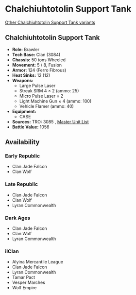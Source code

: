 # Chalchiuhtotolin Support Tank 

[Other Chalchiuhtotolin Support Tank variants](../chalchiuhtotolin_support_tank.md) 

## Chalchiuhtotolin Support Tank 

- **Role:** Brawler 
- **Tech Base:** Clan (3084) 
- **Chassis:** 50 tons Wheeled 
- **Movement:** 5 / 8, Fusion 
- **Armor:** 124 (Ferro Fibrous) 
- **Heat Sinks:** 12 (12) 
- **Weapons:** 
  - Large Pulse Laser 
  - Streak SRM 4 × 2 (ammo: 25) 
  - Micro Pulse Laser × 2 
  - Light Machine Gun × 4 (ammo: 100) 
  - Vehicle Flamer (ammo: 40) 
- **Equipment:** 
  - CASE 
- **Sources:** TRO: 3085 , [Master Unit List](http://masterunitlist.info/Unit/Details/537) 
- **Battle Value:** 1056 

## Availability 

### Early Republic 

- Clan Jade Falcon 
- Clan Wolf 

### Late Republic 

- Clan Jade Falcon 
- Clan Wolf 
- Lyran Commonwealth 

### Dark Ages 

- Clan Jade Falcon 
- Clan Wolf 
- Lyran Commonwealth 

### ilClan 

- Alyina Mercantile League 
- Clan Jade Falcon 
- Lyran Commonwealth 
- Tamar Pact 
- Vesper Marches 
- Wolf Empire 

